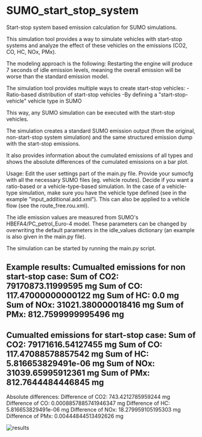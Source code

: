 # SUMO_start_stop_system
Start-stop system based emission calculation for SUMO simulations.

This simulation tool provides a way to simulate vehicles with start-stop systems and analyze the effect of these vehicles on the emissions (CO2, CO, HC, NOx, PMx). 

The modeling approach is the following:
Restarting the engine will produce 7 seconds of idle emission levels, meaning the overall emission will be worse than the standard emission model. 

The simulation tool provides multiple ways to create start-stop vehicles:
-Ratio-based distribution of start-stop vehicles
-By defining a "start-stop-vehicle" vehicle type in SUMO

This way, any SUMO simulation can be executed with the start-stop vehicles.

The simulation creates a standard SUMO emission output (from the original, non-start-stop system simulation) and the same structured emission dump with the start-stop emissions.

It also provides information about the cumulated emissions of all types and shows the absolute differences of the cumulated emissions on a bar plot.

Usage:
Edit the user settings part of the main.py file.
Provide your sumocfg with all the necessary SUMO files (eg. vehicle routes). Decide if you want a ratio-based or a vehicle-type-based simulation. In the case of a vehicle-type simulation, make sure you have the vehicle type defined (see in the example "input_additional.add.xml"). This can also be applied to a vehicle flow (see the route_free.rou.xml).

The idle emission values are measured from SUMO's HBEFA4/PC_petrol_Euro-4 model. These parameters can be changed by overwriting the default parameters in the idle_values dictionary (an example is also given in the main.py file).

The simulation can be started by running the main.py script.

Example results:
Cumualted emissions for non start-stop case:
Sum of CO2: 79170873.11999595 mg
Sum of CO: 117.47000000000122 mg
Sum of HC: 0.0 mg
Sum of NOx: 31021.380000018416 mg
Sum of PMx: 812.7599999995496 mg
------------------------------
Cumualted emissions for start-stop case:
Sum of CO2: 79171616.54127455 mg
Sum of CO: 117.47088578857542 mg
Sum of HC: 5.816653829491e-06 mg
Sum of NOx: 31039.65995912361 mg
Sum of PMx: 812.7644484446845 mg
------------------------------
Absolute differences:
Difference of CO2: 743.4212785959244 mg
Difference of CO: 0.0008857885741946347 mg
Difference of HC: 5.816653829491e-06 mg
Difference of NOx: 18.279959105195303 mg
Difference of PMx: 0.00444844513492626 mg

![results](https://github.com/bmetrafficlab/SUMO_start_stop_system/assets/91676553/70f1904c-7237-4bd0-9017-b79f318dbb26)
